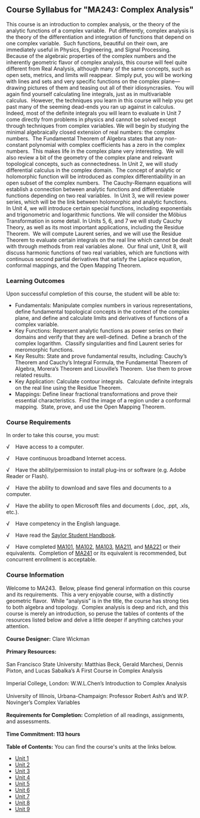 Course Syllabus for "MA243: Complex Analysis"
---------------------------------------------

This course is an introduction to complex analysis, or the theory of the
analytic functions of a complex variable.  Put differently, complex
analysis is the theory of the differentiation and integration of
functions that depend on one complex variable.  Such functions,
beautiful on their own, are immediately useful in Physics, Engineering,
and Signal Processing.  Because of the algebraic properties of the
complex numbers and the inherently geometric flavor of complex analysis,
this course will feel quite different from Real Analysis, although many
of the same concepts, such as open sets, metrics, and limits will
reappear.  Simply put, you will be working with lines and sets and very
specific functions on the complex plane—drawing pictures of them and
teasing out all of their idiosyncrasies.  You will again find yourself
calculating line integrals, just as in multivariable calculus.  However,
the techniques you learn in this course will help you get past many of
the seeming dead-ends you ran up against in calculus.  Indeed, most of
the definite integrals you will learn to evaluate in Unit 7 come
directly from problems in physics and cannot be solved except through
techniques from complex variables. We will begin by studying the minimal
algebraically closed extension of real numbers: the complex numbers. 
The Fundamental Theorem of Algebra states that any non-constant
polynomial with complex coefficients has a zero in the complex numbers. 
This makes life in the complex plane very interesting.  We will also
review a bit of the geometry of the complex plane and relevant
topological concepts, such as connectedness. In Unit 2, we will study
differential calculus in the complex domain.  The concept of analytic or
holomorphic function will be introduced as complex differentiability in
an open subset of the complex numbers.  The Cauchy-Riemann equations
will establish a connection between analytic functions and
differentiable functions depending on two real variables.  In Unit 3, we
will review power series, which will be the link between holomorphic and
analytic functions.  In Unit 4, we will introduce certain special
functions, including exponentials and trigonometric and logarithmic
functions. We will consider the Möbius Transformation in some detail. In
Units 5, 6, and 7 we will study Cauchy Theory, as well as its most
important applications, including the Residue Theorem.  We will compute
Laurent series, and we will use the Residue Theorem to evaluate certain
integrals on the real line which cannot be dealt with through methods
from real variables alone.  Our final unit, Unit 8, will discuss
harmonic functions of two real variables, which are functions with
continuous second partial derivatives that satisfy the Laplace equation,
conformal mappings, and the Open Mapping Theorem.

### Learning Outcomes

Upon successful completion of this course, the student will be able
to:  

-   Fundamentals: Manipulate complex numbers in various representations,
    define fundamental topological concepts in the context of the
    complex plane, and define and calculate limits and derivatives of
    functions of a complex variable.
-   Key Functions: Represent analytic functions as power series on their
    domains and verify that they are well-defined.  Define a branch of
    the complex logarithm.  Classify singularities and find Laurent
    series for meromorphic functions.
-   Key Results: State and prove fundamental results, including:
    Cauchy’s Theorem and Cauchy’s Integral Formula, the Fundamental
    Theorem of Algebra, Morera’s Theorem and Liouville’s Theorem.  Use
    them to prove related results.
-   Key Application: Calculate contour integrals.  Calculate definite
    integrals on the real line using the Residue Theorem.
-   Mappings: Define linear fractional transformations and prove their
    essential characteristics.  Find the image of a region under a
    conformal mapping.  State, prove, and use the Open Mapping Theorem.

### Course Requirements

In order to take this course, you must:  
  
 √    Have access to a computer.  
  
 √    Have continuous broadband Internet access.  
  
 √    Have the ability/permission to install plug-ins or software (e.g.
Adobe Reader or Flash).  
  
 √    Have the ability to download and save files and documents to a
computer.  
  
 √    Have the ability to open Microsoft files and documents (.doc,
.ppt, .xls, etc.).  
  
 √    Have competency in the English language.  
  
 √    Have read the [Saylor Student
Handbook](http://www.saylor.org/site/wp-content/uploads/2012/05/Saylor-StudentHandbook.pdf).  
  
 √    Have completed [MA101](../../courses/ma101),
[MA102](../../courses/ma102), [MA103](../../courses/ma103),
[MA211](../../courses/ma211), and [MA221](../../courses/ma221) or their
equivalents.  Completion of [MA241](../../courses/ma241) or its
equivalent is recommended, but concurrent enrollment is acceptable.

### Course Information

Welcome to MA243.  Below, please find general information on this course
and its requirements.  This a very enjoyable course, with a distinctly
geometric flavor.  While “analysis” is in the title, the course has
strong ties to both algebra and topology.  Complex analysis is deep and
rich, and this course is merely an introduction, so peruse the tables of
contents of the resources listed below and delve a little deeper if
anything catches your attention.  
    
 **Course Designer:** Clare Wickman  
    
 **Primary Resources:**  
    
 San Francisco State University: Matthias Beck, Gerald Marchesi, Dennis
Pixton, and Lucas Sabalka’s A First Course in Complex Analysis  
    
 Imperial College, London: W.W.L.Chen’s Introduction to Complex
Analysis  
    
 University of Illinois, Urbana-Champaign: Professor Robert Ash’s and
W.P. Novinger’s Complex Variables  
    
 **Requirements for Completion:** Completion of all readings,
assignments, and assessments.  
    
 **Time Commitment: 113 hours**  
    
**Table of Contents:** You can find the course's units at the links below.

- [Unit 1](https://legacy.saylor.org/ma243/Unit01/)
- [Unit 2](https://legacy.saylor.org/ma243/Unit02/)
- [Unit 3](https://legacy.saylor.org/ma243/Unit03/)
- [Unit 4](https://legacy.saylor.org/ma243/Unit04/)
- [Unit 5](https://legacy.saylor.org/ma243/Unit05/)
- [Unit 6](https://legacy.saylor.org/ma243/Unit06/)
- [Unit 7](https://legacy.saylor.org/ma243/Unit07/)
- [Unit 8](https://legacy.saylor.org/ma243/Unit08/)
- [Unit 9](https://legacy.saylor.org/ma243/Unit09/)
